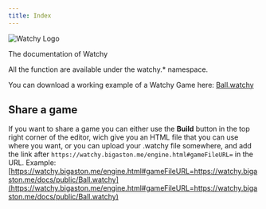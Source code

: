 ```yaml
---
title: Index
---
```


<img id="watchy_logo" src="{{'/public/logo.png' | url}}" alt="Watchy Logo" />

The documentation of Watchy

All the function are available under the watchy.* namespace.

You can download a working example of a Watchy Game here: <a href="{{'/public/Ball.watchy' | url}}" download>Ball.watchy</a>

## Share a game
If you want to share a game you can either use the **Build** button in the top right corner of the editor, wich give you an HTML file that you can use where you want, or you can upload your .watchy file somewhere, and add the link after `https://watchy.bigaston.me/engine.html#gameFileURL=` in the URL. Example: [https://watchy.bigaston.me/engine.html#gameFileURL=https://watchy.bigaston.me/docs/public/Ball.watchy](https://watchy.bigaston.me/engine.html#gameFileURL=https://watchy.bigaston.me/docs/public/Ball.watchy)
